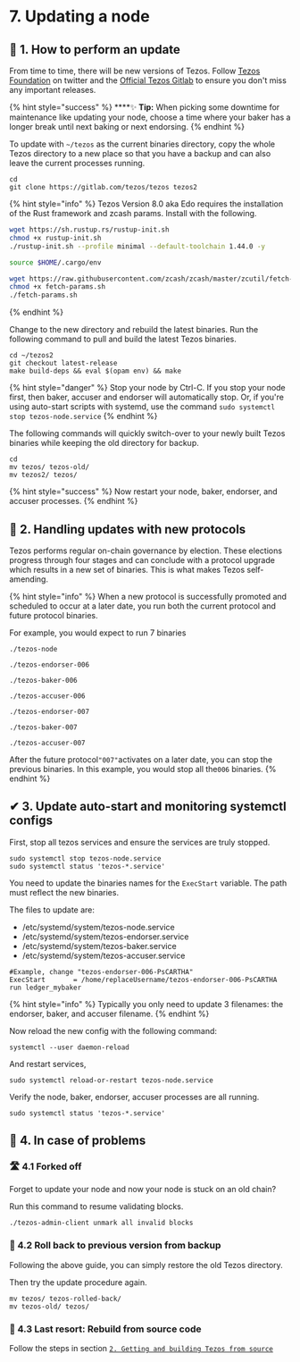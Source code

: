 # 7. Updating a node

## 📡 1. How to perform an update

From time to time, there will be new versions of Tezos. Follow [Tezos Foundation](https://twitter.com/TezosFoundation) on twitter and the [Official Tezos Gitlab](https://gitlab.com/tezos/tezos/-/releases) to ensure you don't miss any important releases.

{% hint style="success" %}
\*\*\*\*✨ **Tip:** When picking some downtime for maintenance like updating your node, choose a time where your baker has a longer break until next baking or next endorsing.
{% endhint %}

To update with `~/tezos` as the current binaries directory, copy the whole Tezos directory to a new place so that you have a backup and can also leave the current processes running.

```text
cd
git clone https://gitlab.com/tezos/tezos tezos2
```

{% hint style="info" %}
Tezos Version 8.0 aka Edo requires the installation of the Rust framework and zcash params. Install with the following.

```bash
wget https://sh.rustup.rs/rustup-init.sh
chmod +x rustup-init.sh
./rustup-init.sh --profile minimal --default-toolchain 1.44.0 -y

source $HOME/.cargo/env

wget https://raw.githubusercontent.com/zcash/zcash/master/zcutil/fetch-params.sh
chmod +x fetch-params.sh
./fetch-params.sh
```
{% endhint %}

Change to the new directory and rebuild the latest binaries. Run the following command to pull and build the latest Tezos binaries.

```text
cd ~/tezos2
git checkout latest-release
make build-deps && eval $(opam env) && make
```

{% hint style="danger" %}
Stop your node by Ctrl-C. If you stop your node first, then baker, accuser and endorser will automatically stop. Or, if you're using auto-start scripts with systemd, use the command `sudo systemctl stop tezos-node.service`
{% endhint %}

The following commands will quickly switch-over to your newly built Tezos binaries while keeping the old directory for backup.

```text
cd
mv tezos/ tezos-old/
mv tezos2/ tezos/
```

{% hint style="success" %}
Now restart your node, baker, endorser, and accuser processes. 
{% endhint %}

## 🧷 2. Handling updates with new protocols

Tezos performs regular on-chain governance by election. These elections progress through four stages and can conclude with a protocol upgrade which results in a new set of binaries. This is what makes Tezos self-amending.

{% hint style="info" %}
When a new protocol is successfully promoted and scheduled to occur at a later date, you run both the current protocol and future protocol binaries. 

For example, you would expect to run 7 binaries

`./tezos-node`

`./tezos-endorser-006`

`./tezos-baker-006`

`./tezos-accuser-006`

`./tezos-endorser-007`

`./tezos-baker-007`

`./tezos-accuser-007`

After the future protocol`"007"`activates on a later date, you can stop the previous binaries. In this example, you would stop all the`006` binaries.
{% endhint %}

## ✔ 3. Update auto-start and monitoring systemctl configs

First, stop all tezos services and ensure the services are truly stopped.

```text
sudo systemctl stop tezos-node.service
sudo systemctl status 'tezos-*.service'
```

You need to update the binaries names for the `ExecStart` variable. The path must reflect the new binaries.

The files to update are:

* /etc/systemd/system/tezos-node.service
* /etc/systemd/system/tezos-endorser.service
* /etc/systemd/system/tezos-baker.service
* /etc/systemd/system/tezos-accuser.service

```text
#Example, change "tezos-endorser-006-PsCARTHA"
ExecStart       = /home/replaceUsername/tezos-endorser-006-PsCARTHA run ledger_mybaker
```

{% hint style="info" %}
Typically you only need to update 3 filenames: the endorser, baker, and accuser filename.
{% endhint %}

Now reload the new config with the following command:

```text
systemctl --user daemon-reload
```

And restart services,

```text
sudo systemctl reload-or-restart tezos-node.service
```

Verify the node, baker, endorser, accuser processes are all running.

```text
sudo systemctl status 'tezos-*.service'
```

## 🤯 4. In case of problems

### 🛣 4.1 Forked off

Forget to update your node and now your node is stuck on an old chain?

Run this command to resume validating blocks.

```text
./tezos-admin-client unmark all invalid blocks
```

### 📂 4.2 Roll back to previous version from backup

Following the above guide, you can simply restore the old Tezos directory.

Then try the update procedure again.

```text
mv tezos/ tezos-rolled-back/
mv tezos-old/ tezos/
```

### 🤖 4.3 Last resort: Rebuild from source code

Follow the steps in section [`2. Getting and building Tezos from source`](install-a-tezos-node.md#2-getting-and-building-tezos-from-source)

